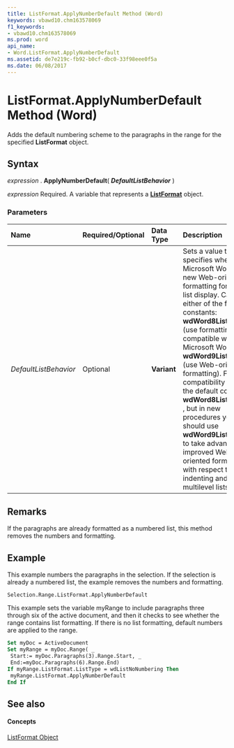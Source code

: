 ```yaml
---
title: ListFormat.ApplyNumberDefault Method (Word)
keywords: vbawd10.chm163578069
f1_keywords:
- vbawd10.chm163578069
ms.prod: word
api_name:
- Word.ListFormat.ApplyNumberDefault
ms.assetid: de7e219c-fb92-b0cf-dbc0-33f98eee0f5a
ms.date: 06/08/2017
---
```



# ListFormat.ApplyNumberDefault Method (Word)

Adds the default numbering scheme to the paragraphs in the range for the specified  **ListFormat** object.


## Syntax

 _expression_ . **ApplyNumberDefault**( **_DefaultListBehavior_** )

 _expression_ Required. A variable that represents a **[ListFormat](Word.ListFormat.md)** object.


### Parameters



|**Name**|**Required/Optional**|**Data Type**|**Description**|
|:-----|:-----|:-----|:-----|
| _DefaultListBehavior_|Optional| **Variant**|Sets a value that specifies whether Microsoft Word uses new Web-oriented formatting for better list display. Can be either of the following constants:  **wdWord8ListBehavior** (use formatting compatible with Microsoft Word 97) or **wdWord9ListBehavior** (use Web-oriented formatting). For compatibility reasons, the default constant is **wdWord8ListBehavior** , but in new procedures you should use **wdWord9ListBehavior** to take advantage of improved Web-oriented formatting with respect to indenting and multilevel lists.|

## Remarks

If the paragraphs are already formatted as a numbered list, this method removes the numbers and formatting.


## Example

This example numbers the paragraphs in the selection. If the selection is already a numbered list, the example removes the numbers and formatting.


```
Selection.Range.ListFormat.ApplyNumberDefault
```

This example sets the variable myRange to include paragraphs three through six of the active document, and then it checks to see whether the range contains list formatting. If there is no list formatting, default numbers are applied to the range.




```vb
Set myDoc = ActiveDocument 
Set myRange = myDoc.Range( _ 
 Start:= myDoc.Paragraphs(3).Range.Start, _ 
 End:=myDoc.Paragraphs(6).Range.End) 
If myRange.ListFormat.ListType = wdListNoNumbering Then 
 myRange.ListFormat.ApplyNumberDefault 
End If
```


## See also


#### Concepts


[ListFormat Object](Word.ListFormat.md)

